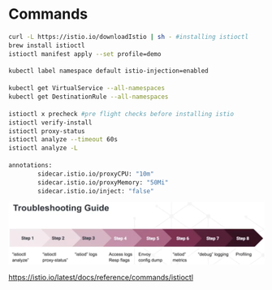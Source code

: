 # Commands

```bash
curl -L https://istio.io/downloadIstio | sh - #installing istioctl
brew install istioctl
istioctl manifest apply --set profile=demo

kubectl label namespace default istio-injection=enabled

kubectl get VirtualService --all-namespaces
kubectl get DestinationRule --all-namespaces

istioctl x precheck #pre flight checks before installing istio
istioctl verify-install
istioctl proxy-status
istioctl analyze --timeout 60s
istioctl analyze -L

annotations:
        sidecar.istio.io/proxyCPU: "10m"
        sidecar.istio.io/proxyMemory: "50Mi"
        sidecar.istio.io/inject: "false"
```

![image](../../../media/DevOps-Monitoring-Commands-image1.png)

<https://istio.io/latest/docs/reference/commands/istioctl>
